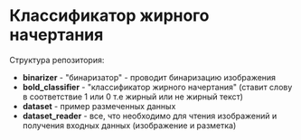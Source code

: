 # Классификатор жирного начертания


Структура репозитория:
- **binarizer** - "бинаризатор" - проводит бинаризацию изображения
- **bold_classifier** - "классификатор жирного начертания" (ставит слову в соответствие 
1 или 0 т.е жирный или не жирный текст)
- **dataset** - пример размеченных данных
- **dataset_reader** - все, что необходимо для чтения изображений и 
получения входных данных (изображение и разметка)
